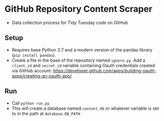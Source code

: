 # GitHub Repository Content Scraper

* Data collection process for Tidy Tuesday code on GitHub

## Setup
- Requires base Python 3.7 and a modern version of the pandas library (`pip install pandas`).
- Create a file in the base of the repository named `ignore.py`.  Add a `client_id` and `secret_id` variable
containing Oauth credentials created via GitHub account: https://developer.github.com/apps/building-oauth-apps/creating-an-oauth-app/

## Run
- Call `python run.py`
- This will create a database named `content.db` or whatever variable is set to in the path at `database.DB_PATH`
